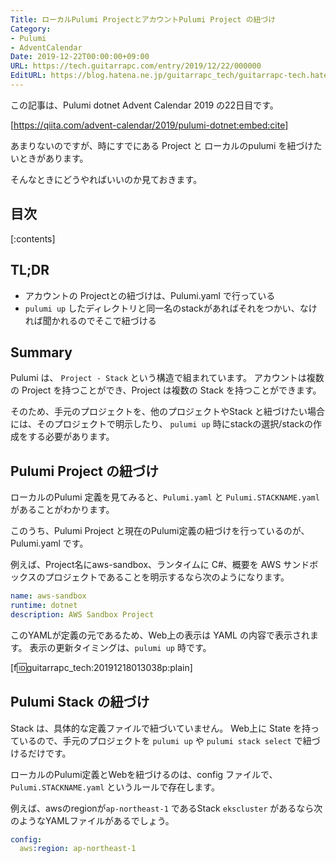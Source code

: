 ```yaml
---
Title: ローカルPulumi ProjectとアカウントPulumi Project の紐づけ
Category:
- Pulumi
- AdventCalendar
Date: 2019-12-22T00:00:00+09:00
URL: https://tech.guitarrapc.com/entry/2019/12/22/000000
EditURL: https://blog.hatena.ne.jp/guitarrapc_tech/guitarrapc-tech.hatenablog.com/atom/entry/26006613485928165
---
```


この記事は、Pulumi dotnet Advent Calendar 2019 の22日目です。

[https://qiita.com/advent-calendar/2019/pulumi-dotnet:embed:cite]

あまりないのですが、時にすでにある Project と ローカルのpulumi を紐づけたいときがあります。

そんなときにどうやればいいのか見ておきます。


## 目次

[:contents]

## TL;DR

* アカウントの Projectとの紐づけは、Pulumi.yaml で行っている
* `pulumi up` したディレクトリと同一名のstackがあればそれをつかい、なければ聞かれるのでそこで紐づける

## Summary

Pulumi は、 `Project - Stack` という構造で組まれています。
アカウントは複数の Project を持つことができ、Project は複数の Stack を持つことができます。

そのため、手元のプロジェクトを、他のプロジェクトやStack と紐づけたい場合には、そのプロジェクトで明示したり、 `pulumi up` 時にstackの選択/stackの作成をする必要があります。

## Pulumi Project の紐づけ

ローカルのPulumi 定義を見てみると、`Pulumi.yaml` と `Pulumi.STACKNAME.yaml` があることがわかります。

このうち、Pulumi Project と現在のPulumi定義の紐づけを行っているのが、Pulumi.yaml です。

例えば、Project名にaws-sandbox、ランタイムに C#、概要を AWS サンドボックスのプロジェクトであることを明示するなら次のようになります。

```Pulumi.yaml
name: aws-sandbox
runtime: dotnet
description: AWS Sandbox Project
```

このYAMLが定義の元であるため、Web上の表示は YAML の内容で表示されます。
表示の更新タイミングは、`pulumi up` 時です。

[f:id:guitarrapc_tech:20191218013038p:plain]

## Pulumi Stack の紐づけ

Stack は、具体的な定義ファイルで紐づいていません。
Web上に State を持っているので、手元のプロジェクトを `pulumi up` や `pulumi stack select` で紐づけるだけです。

ローカルのPulumi定義とWebを紐づけるのは、config ファイルで、`Pulumi.STACKNAME.yaml` というルールで存在します。

例えば、awsのregionが`ap-northeast-1` であるStack `ekscluster` があるなら次のようなYAMLファイルがあるでしょう。

```Pulumi.ekscluster.yaml
config:
  aws:region: ap-northeast-1
```

